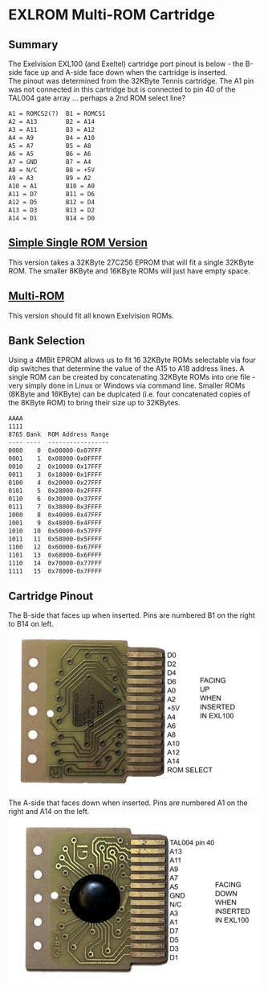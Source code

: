 # EXLROM Multi-ROM Cartridge
## Summary
The Exelvision EXL100 (and Exeltel) cartridge port pinout is below - the B-side face up and A-side face down when the cartridge is inserted.<br>
The pinout was determined from the 32KByte Tennis cartridge.  The A1 pin was not connected in this cartridge but is connected to pin 40 of the TAL004 gate array ... perhaps a 2nd ROM select line?<br>
```
A1 = ROMCS2(?)  B1 = ROMCS1
A2 = A13        B2 = A14
A3 = A11        B3 = A12
A4 = A9         B4 = A10
A5 = A7         B5 = A8
A6 = A5         B6 = A6
A7 = GND        B7 = A4
A8 = N/C        B8 = +5V
A9 = A3         B9 = A2
A10 = A1        B10 = A0
A11 = D7        B11 = D6
A12 = D5        B12 = D4
A13 = D3        B13 = D2
A14 = D1        B14 = D0
```
## [Simple Single ROM Version](/EXLROM/EXLROM_256Kbit/)
This version takes a 32KByte 27C256 EPROM that will fit a single 32KByte ROM.  The smaller 8KByte and 16KByte ROMs will just have empty space.<br>

## [Multi-ROM](/EXLROM/EXLROM_4Mbit/)
This version should fit all known Exelvision ROMs.<br>

## Bank Selection
Using a 4MBit EPROM allows us to fit 16 32KByte ROMs selectable via four dip switches that determine the value of the A15 to A18 address lines.  A single ROM can be created by concatenating 32KByte ROMs into one file - very simply done in Linux or Windows via command line.  Smaller ROMs (8KByte and 16KByte) can be duplcated (i.e. four concatenated copies of the 8KByte ROM) to bring their size up to 32KBytes.
```
AAAA 
1111
8765 Bank  ROM Address Range
---- ----  -----------------
0000    0  0x00000-0x07FFF
0001    1  0x08000-0x0FFFF
0010    2  0x10000-0x17FFF
0011    3  0x18000-0x1FFFF
0100    4  0x20000-0x27FFF
0101    5  0x28000-0x2FFFF
0110    6  0x30000-0x37FFF
0111    7  0x38000-0x3FFFF
1000    8  0x40000-0x47FFF
1001    9  0x48000-0x4FFFF
1010   10  0x50000-0x57FFF
1011   11  0x58000-0x5FFFF
1100   12  0x60000-0x67FFF
1101   13  0x68000-0x6FFFF
1110   14  0x70000-0x77FFF
1111   15  0x78000-0x7FFFF
```
## Cartridge Pinout
The B-side that faces up when inserted.  Pins are numbered B1 on the right to B14 on left.<br>
![Cartridge B-side](/Images/EXL100_Cartridge_B.jpg)
The A-side that faces down when inserted.  Pins are numbered A1 on the right and A14 on the left.<br>
![Cartridge A-side](/Images/EXL100_Cartridge_A.jpg)
